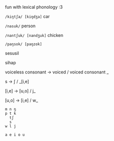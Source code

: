 fun with lexical phonology :3

`/kiŋtʃa/ [kiŋdʒa]` car

`/nasuk/` person

`/nantʃuk/ [nandʒuk]` chicken

`/paŋsok/ [paŋzok]`

sesusil

sihap

voiceless consonant → voiced / voiced consonant _

s → ʃ / _\[i,e]

\[i,e] → \[u,o] / j_

\[u,o] → \[i,e] / w_

```
m n ŋ
p t k
  tʃ
  s
w l j

a e i o u
```
